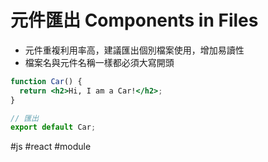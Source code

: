 # 元件匯出 Components in Files

- 元件重複利用率高，建議匯出個別檔案使用，增加易讀性
- 檔案名與元件名稱一樣都必須大寫開頭

```jsx
function Car() {
  return <h2>Hi, I am a Car!</h2>;
}

// 匯出
export default Car;
```

#js #react #module 